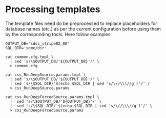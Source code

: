 Processing templates
====================

  The template files need do be preprocessed to replace placeholders
  for database names (etc.) as per the current configuration before using
  them by the corresponding tools. Here follow examples:

    OUTPUT_DB='sdss_stripe82_00'
    SQL_DIR='some/dir'

    cat common.cfg.tmpl \
      | sed 's/\$OUTPUT_DB/'${OUTPUT_DB}'/' \
      > common.cfg
      
    cat css_RunDeepSource.params.tmpl \
      | sed 's/\$OUTPUT_DB/'${OUTPUT_DB}'/' \
      | sed 's/\$SQL_DIR/'$(echo $SQL_DIR | sed 's/\//\\\//g')'/' /
      > css_RunDeepSource.params
      
    cat css_RunDeepForcedSource.params.tmpl \
      |  sed 's/\$OUTPUT_DB/'${OUTPUT_DB}'/' \
      |  sed 's/\$SQL_DIR/'$(echo $SQL_DIR | sed 's/\//\\\//g')'/' \
      > css_RunDeepForcedSource.params
